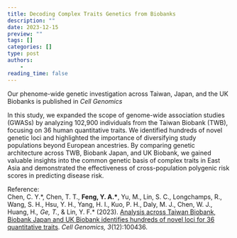 ```yaml
---
title: Decoding Complex Traits Genetics from Biobanks
description: ""
date: 2023-12-15
preview: ""
tags: []
categories: []
type: post
authors:
    - 
reading_time: false
---
```

Our phenome-wide genetic investigation across Taiwan, Japan, and the UK Biobanks is published in *Cell Genomics*

<!--more-->
In this study, we expanded the scope of genome-wide association studies (GWASs) by analyzing 102,900 individuals from the Taiwan Biobank (TWB), focusing on 36 human quantitative traits. We identified hundreds of novel genetic loci and highlighted the importance of diversifying study populations beyond European ancestries. By comparing genetic architecture across TWB, Biobank Japan, and UK Biobank, we gained valuable insights into the common genetic basis of complex traits in East Asia and demonstrated the effectiveness of cross-population polygenic risk scores in predicting disease risk.

Reference: <br>
Chen, C. Y.\*, Chen, T. T., **Feng, Y. A.\***, Yu, M., Lin, S. C., Longchamps, R., Wang, S. H., Hsu, Y. H., Yang, H. I., Kuo, P. H., Daly, M. J., Chen, W. J., Huang, H.*, Ge, T.*, & Lin, Y. F.\* (2023). [Analysis across Taiwan Biobank, Biobank Japan and UK Biobank identifies hundreds of novel loci for 36 quantitative traits](https://www.sciencedirect.com/science/article/pii/S2666979X23002719?via%3Dihub). *Cell Genomics, 3*(12):100436.
